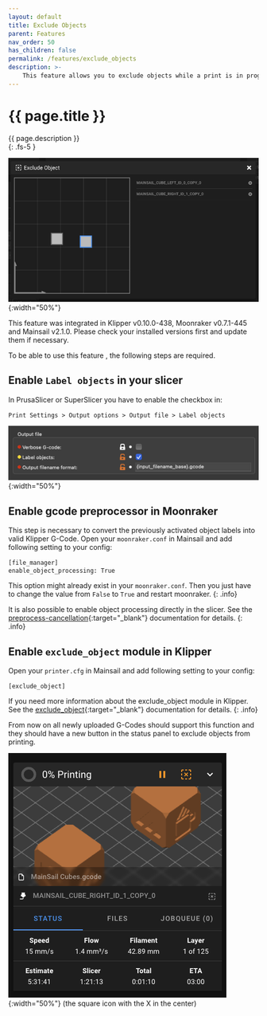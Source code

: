 ```yaml
---
layout: default
title: Exclude Objects
parent: Features
nav_order: 50
has_children: false
permalink: /features/exclude_objects
description: >-
    This feature allows you to exclude objects while a print is in progress.
---
```


# {{ page.title }}
{{ page.description }}  
{: .fs-5 }

![Exclude Objects](img/exclude_objects.png){:width="50%"}

This feature was integrated in Klipper v0.10.0-438, Moonraker v0.7.1-445 and Mainsail v2.1.0. Please check your
installed versions first and update them if necessary.

To be able to use this feature , the following steps are required.

## Enable `Label objects` in your slicer

In PrusaSlicer or SuperSlicer you have to enable the checkbox in:
```
Print Settings > Output options > Output file > Label objects
```
![Exclude Objects - PrusaSclier](img/exclude_objects-prusaslicer.png){:width="50%"}

## Enable gcode preprocessor in Moonraker

This step is necessary to convert the previously activated object labels into valid Klipper G-Code. Open your
`moonraker.conf` in Mainsail and add following setting to your config:
```
[file_manager]
enable_object_processing: True
```
This option might already exist in your `moonraker.conf`. Then you just have to change the value from `False` to `True`
and restart moonraker.
{: .info}

It is also possible to enable object processing directly in the slicer. See the
[preprocess-cancellation](https://github.com/kageurufu/cancelobject-preprocessor){:target="_blank"} documentation for
details.
{: .info}

## Enable `exclude_object` module in Klipper

Open your `printer.cfg` in Mainsail and add following setting to your config:
```
[exclude_object]
```

If you need more information about the exclude_object module in Klipper. See the
[exclude_object](https://www.klipper3d.org/Exclude_Object.html){:target="_blank"} documentation for details.
{: .info}

From now on all newly uploaded G-Codes should support this function and they should have a new button in the status
panel to exclude objects from printing.

![Exclude Objects](img/exclude_objects-status_panel.png){:width="50%"}
(the square icon with the X in the center)